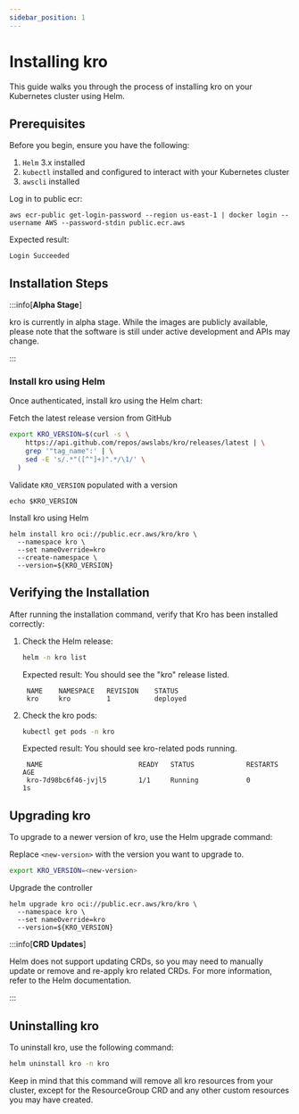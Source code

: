 ```yaml
---
sidebar_position: 1
---
```


# Installing kro

This guide walks you through the process of installing kro on your Kubernetes
cluster using Helm.

## Prerequisites

Before you begin, ensure you have the following:

1. `Helm` 3.x installed
2. `kubectl` installed and configured to interact with your Kubernetes cluster
3. `awscli` installed

Log in to public ecr:
```
aws ecr-public get-login-password --region us-east-1 | docker login --username AWS --password-stdin public.ecr.aws
```
Expected result:
```
Login Succeeded
```

## Installation Steps

:::info[**Alpha Stage**]

kro is currently in alpha stage. While the images are publicly available, please
note that the software is still under active development and APIs may change.

:::

### Install kro using Helm

Once authenticated, install kro using the Helm chart:

Fetch the latest release version from GitHub
```sh
export KRO_VERSION=$(curl -s \
    https://api.github.com/repos/awslabs/kro/releases/latest | \
    grep '"tag_name":' | \
    sed -E 's/.*"([^"]+)".*/\1/' \
  )
```
Validate `KRO_VERSION` populated with a version
```
echo $KRO_VERSION
```
Install kro using Helm
```
helm install kro oci://public.ecr.aws/kro/kro \
  --namespace kro \
  --set nameOverride=kro
  --create-namespace \
  --version=${KRO_VERSION}
```

## Verifying the Installation

After running the installation command, verify that Kro has been installed
correctly:

1. Check the Helm release:

   ```sh
   helm -n kro list
   ```

   Expected result: You should see the "kro" release listed.
   ```
    NAME	NAMESPACE	REVISION	STATUS  
    kro 	kro      	1       	deployed
   ```

2. Check the kro pods:
   ```sh
   kubectl get pods -n kro
   ```
   Expected result: You should see kro-related pods running.
   ```
    NAME                        READY   STATUS             RESTARTS   AGE
    kro-7d98bc6f46-jvjl5        1/1     Running            0           1s 
   ```

## Upgrading kro

To upgrade to a newer version of kro, use the Helm upgrade command:

Replace `<new-version>` with the version you want to upgrade to.
```bash
export KRO_VERSION=<new-version>
```

Upgrade the controller
```
helm upgrade kro oci://public.ecr.aws/kro/kro \
  --namespace kro \
  --set nameOverride=kro
  --version=${KRO_VERSION}
```

:::info[**CRD Updates**]

Helm does not support updating CRDs, so you may need to manually update or
remove and re-apply kro related CRDs. For more information, refer to the Helm
documentation.

:::

## Uninstalling kro

To uninstall kro, use the following command:

```bash
helm uninstall kro -n kro
```

Keep in mind that this command will remove all kro resources from your cluster,
except for the ResourceGroup CRD and any other custom resources you may have
created.
